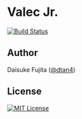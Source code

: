 # Valec Jr.

[![Build Status](https://travis-ci.org/dtan4/valecjr.svg?branch=master)](https://travis-ci.org/dtan4/valecjr)

## Author

Daisuke Fujita ([@dtan4](https://github.com/dtan4))

## License

[![MIT License](http://img.shields.io/badge/license-MIT-blue.svg?style=flat)](LICENSE)
